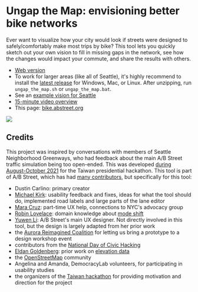 # Ungap the Map: envisioning better bike networks

Ever want to visualize how your city would look if streets were designed to
safely/comfortably make most trips by bike? This tool lets you quickly sketch
out your own vision to fill in missing gaps in the network, see how the changes
would impact your commute, and share the results with others.

- [Web version](https://play.abstreet.org/0.3.45/abstreet.html?--ungap&system/us/seattle/maps/central_seattle.bin)
- To work for larger areas (like all of Seattle), it's highly recommend to
  install the [latest release](https://github.com/a-b-street/abstreet/releases)
  for Windows, Mac, or Linux. After unzipping, run `ungap_the_map.sh` or
  `ungap_the_map.bat`.
- See an [example vision for Seattle](../../proposals/seattle_bikes/index.md)
- [15-minute video overview](https://youtu.be/x--ULeDbeOc)
- This page: [bike.abstreet.org](https://bike.abstreet.org)

![](demo.gif)

## Credits

This project was inspired by conversations with members of Seattle Neighborhood
Greenways, who had feedback about the main A/B Street traffic simulation being
too open-ended. This was developed
[during August-October 2021](https://github.com/a-b-street/abstreet/issues/743)
for the Taiwan presidential hackathon. This tool is part of A/B Street, which
has had [many contributors](../../project/team.md), but specifically for this
tool:

- Dustin Carlino: primary creator
- [Michael Kirk](https://github.com/michaelkirk): usability feedback and fixes,
  ideas for what the tool should do, implemented road labels and large parts of
  the lane editor
- [Mara Cruz](https://www.mara-cruz.com/): part-time UX help, connections to
  NYC's advocacy group
- [Robin Lovelace](https://www.robinlovelace.net/): domain knowledge about
  [mode shift](https://github.com/a-b-street/abstreet/issues/448)
- [Yuwen Li](https://www.yuwen-li.com/): A/B Street's main UX designer. Not
  directly involved in this tool, but the design is largely adapted from her
  prior work
- the [Aurora Reimagined Coalition](https://got99problems.org) for letting us
  bring a prototype to a design workshop event
- contributors from the
  [National Day of Civic Hacking](https://www.democracylab.org/events/ndoch-2021)
- [Eldan Goldenberg](https://eldang.xyz/): prior work on
  [elevation data](https://github.com/eldang/elevation_lookups)
- the [OpenStreetMap](https://openstreetmap.org/about) community
- Angelina and Amanda, DemocracyLab volunteers, for participating in usability
  studies
- the organizers of the
  [Taiwan hackathon](https://presidential-hackathon.taiwan.gov.tw/en/international-track/)
  for providing motivation and direction for the project
